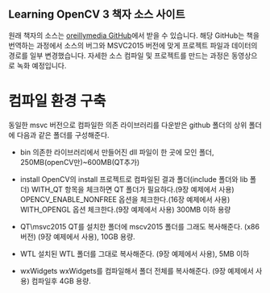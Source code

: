 ﻿## Learning OpenCV 3 책자 소스 사이트


원래 책자의 소스는 [oreillymedia GitHub]( https://github.com/oreillymedia/Learning-OpenCV-3_examples )에서 받을 수 있습니다. 
해당 GitHub는 책을 번역하는 과정에서 소스의 버그와 MSVC2015 버전에 맞게 프로젝트 파일과 데이터의 경로를 일부 변경했습니다.
자세한 소스 컴파일 및 프로젝트를 만드는 과정은 동영상으로 녹화 예정입니다.

# 컴파일 환경 구축
동일한 msvc 버전으로 컴파일한 의존 라이브러리를 다운받은 github 폴더의 상위 폴더에 다음과 같은 폴더를 구성해준다.

- bin
의존한 라이브러리에서 만들어진 dll 파일이 한 곳에 모인 폴더, 250MB(openCV만)~600MB(QT추가)

- install 
 OpenCV의 install 프로젝트로 컴파일된 결과 폴더(include 폴더와 lib 폴더)
WITH_QT 항목을 체크하면 QT 폴더가 필요하다.(9장 예제에서 사용)
OPENCV_ENABLE_NONFREE 옵션을 체크한다.(16장 예제에서 사용)
WITH_OPENGL 옵션 체크한다.(9장 예제에서 사용)
300MB 이하 용량

- QT\msvc2015
QT를 설치한 폴더에 mscv2015 폴더를 그래도 복사해준다. (x86버전) (9장 예제에서 사용), 10GB 용량.

-  WTL
설치된 WTL 폴더를 그대로 복사해준다. (9장 예제에서 사용), 5MB 이하

- wxWidgets
wxWidgets를 컴파일해서 폴더 전체를 복사해준다. (9장 예제에서 사용) 컴파일후 4GB 용량.
